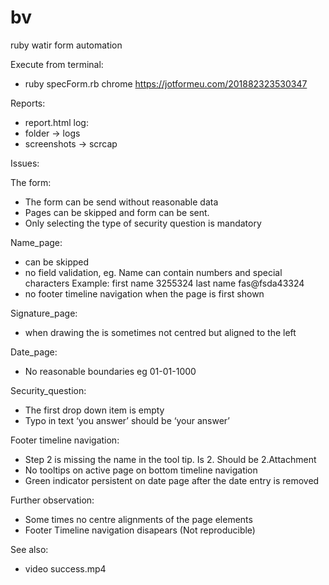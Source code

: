 # bv
ruby watir form automation

Execute from terminal:
- ruby specForm.rb chrome https://jotformeu.com/201882323530347

Reports: 
- report.html
log:
- folder -> logs
- screenshots -> scrcap


Issues:

The form:
- The form can be send without reasonable data
- Pages can be skipped and form can be sent.
- Only selecting the type of security question is mandatory

Name_page:
- can be skipped
- no field validation, eg. Name can contain numbers and special characters
 	Example: first name 3255324 last name fas@fsda43324
- no footer timeline navigation when the page is first shown

Signature_page:
- when drawing the is sometimes not centred but aligned to the left

Date_page:
- No reasonable boundaries eg 01-01-1000

Security_question:
- The first drop down item is empty
- Typo in text ‘you answer’ should be ‘your answer’
 
Footer timeline navigation:
- Step 2 is missing the name in the tool tip. Is 2. Should be 2.Attachment
- No tooltips on active page on bottom timeline navigation
- Green indicator persistent on date page after the date entry is removed


Further observation:
- Some times no centre alignments of the page elements
- Footer Timeline navigation disapears (Not reproducible)

See also: 
- video success.mp4

